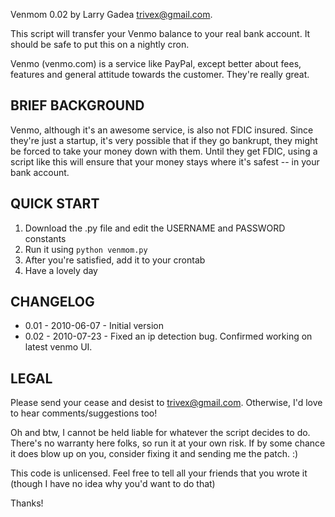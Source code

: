 Venmom 0.02 by Larry Gadea <trivex@gmail.com>.

This script will transfer your Venmo balance to your real bank account. It should be 
safe to put this on a nightly cron.

Venmo (venmo.com) is a service like PayPal, except better about fees, features and 
general attitude towards the customer. They're really great.


BRIEF BACKGROUND
----------------

Venmo, although it's an awesome service, is also not FDIC insured. Since they're
just a startup, it's very possible that if they go bankrupt, they might be forced to 
take your money down with them. Until they get FDIC, using a script like this will 
ensure that your money stays where it's safest -- in your bank account.


QUICK START
-----------

1.  Download the .py file and edit the USERNAME and PASSWORD constants
2.  Run it using `python venmom.py`
3.  After you're satisfied, add it to your crontab
4.  Have a lovely day

CHANGELOG
---------

- 0.01 - 2010-06-07 - Initial version
- 0.02 - 2010-07-23 - Fixed an ip detection bug. Confirmed working on latest venmo UI.

LEGAL
-----

Please send your cease and desist to trivex@gmail.com. Otherwise, I'd love to hear 
comments/suggestions too!

Oh and btw, I cannot be held liable for whatever the script decides to do. There's no
warranty here folks, so run it at your own risk. If by some chance it does blow up on
you, consider fixing it and sending me the patch. :)

This code is unlicensed. Feel free to tell all your friends that you wrote it (though
I have no idea why you'd want to do that)

Thanks!